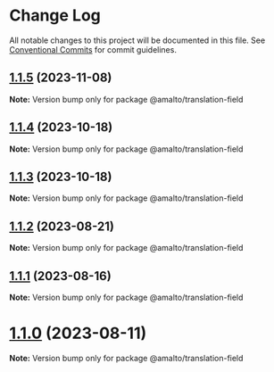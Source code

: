 # Change Log

All notable changes to this project will be documented in this file.
See [Conventional Commits](https://conventionalcommits.org) for commit guidelines.

## [1.1.5](https://github.com/amalto/platform6-ui-components/compare/@amalto/translation-field@1.1.4...@amalto/translation-field@1.1.5) (2023-11-08)

**Note:** Version bump only for package @amalto/translation-field

## [1.1.4](https://github.com/amalto/platform6-ui-components/compare/@amalto/translation-field@1.1.3...@amalto/translation-field@1.1.4) (2023-10-18)

**Note:** Version bump only for package @amalto/translation-field

## [1.1.3](https://github.com/amalto/platform6-ui-components/compare/@amalto/translation-field@1.1.2...@amalto/translation-field@1.1.3) (2023-10-18)

**Note:** Version bump only for package @amalto/translation-field

## [1.1.2](https://github.com/amalto/platform6-ui-components/compare/@amalto/translation-field@1.1.1...@amalto/translation-field@1.1.2) (2023-08-21)

**Note:** Version bump only for package @amalto/translation-field

## [1.1.1](https://github.com/amalto/platform6-ui-components/compare/@amalto/translation-field@1.1.0...@amalto/translation-field@1.1.1) (2023-08-16)

**Note:** Version bump only for package @amalto/translation-field

# [1.1.0](https://github.com/amalto/platform6-ui-components/compare/@amalto/translation-field@1.0.71...@amalto/translation-field@1.1.0) (2023-08-11)

**Note:** Version bump only for package @amalto/translation-field
